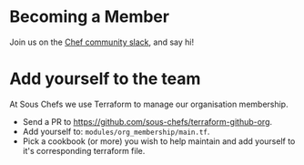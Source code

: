 # Becoming a Member

Join us on the [Chef community slack](https://chefcommunity.slack.com/messages/sous-chefs/), and say hi!

# Add yourself to the team

At Sous Chefs we use Terraform to manage our organisation membership.

- Send a PR to <https://github.com/sous-chefs/terraform-github-org>.
- Add yourself to: `modules/org_membership/main.tf`.
- Pick a cookbook (or more) you wish to help maintain and add yourself to it's corresponding terraform file.
